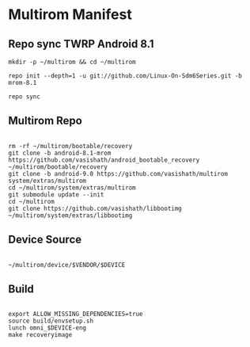 # Multirom Manifest

## Repo sync TWRP Android 8.1
```
mkdir -p ~/multirom && cd ~/multirom
```
```
repo init --depth=1 -u git://github.com/Linux-On-Sdm6Series.git -b mrom-8.1
```
```
repo sync
```
## Multirom Repo
```

rm -rf ~/multirom/bootable/recovery
git clone -b android-8.1-mrom https://github.com/vasishath/android_bootable_recovery ~/multirom/bootable/recovery
git clone -b android-9.0 https://github.com/vasishath/multirom system/extras/multirom
cd ~/multirom/system/extras/multirom
git submodule update --init
cd ~/multirom
git clone https://github.com/vasishath/libbootimg ~/multirom/system/extras/libbootimg

```
## Device Source
```

~/multirom/device/$VENDOR/$DEVICE

```
## Build 
```

export ALLOW_MISSING_DEPENDENCIES=true
source build/envsetup.sh
lunch omni_$DEVICE-eng
make recoveryimage

```
